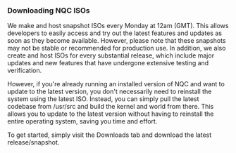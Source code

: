 ### Downloading NQC ISOs

We make and host snapshot ISOs every Monday at 12am (GMT). This allows developers to easily access and try out the latest features and updates as soon as they become available. However, please note that these snapshots may not be stable or recommended for production use. In addition, we also create and host ISOs for every substantial release, which include major updates and new features that have undergone extensive testing and verification. 

However, if you're already running an installed version of NQC and want to update to the latest version, you don't necessarily need to reinstall the system using the latest ISO. Instead, you can simply pull the latest codebase from /usr/src and build the kernel and world from there. This allows you to update to the latest version without having to reinstall the entire operating system, saving you time and effort.

To get started, simply visit the Downloads tab and download the latest release/snapshot.